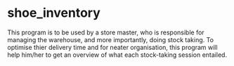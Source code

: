 # shoe_inventory
This program is to be used by a store
master, who is responsible for managing the warehouse, and more
importantly, doing stock taking. To optimise thier delivery time and for neater
organisation, this program will help him/her to get an overview
of what each stock-taking session entailed.
